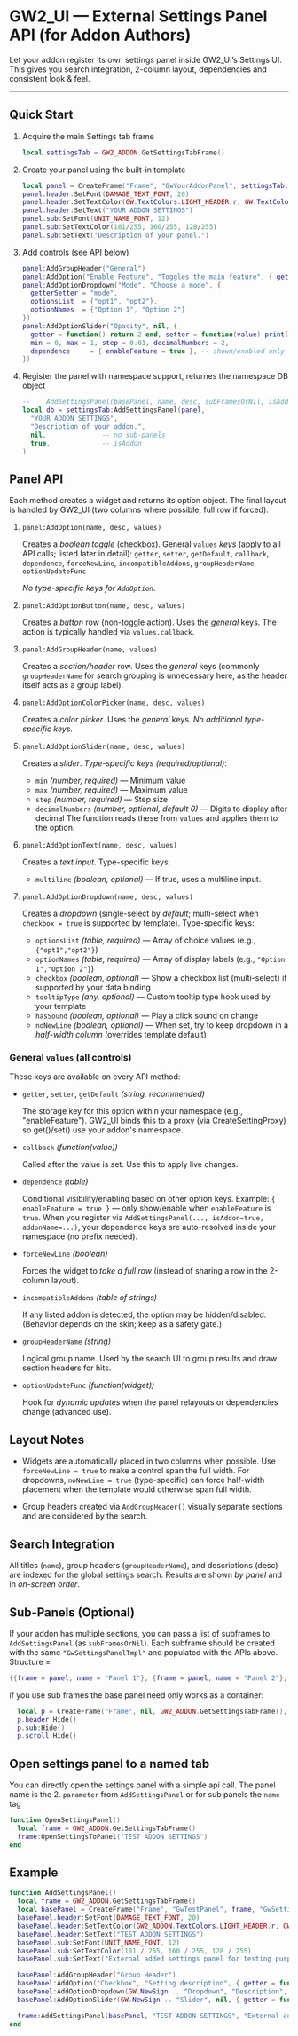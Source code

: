 # GW2_UI — External Settings Panel API (for Addon Authors)

Let your addon register its own settings panel inside GW2_UI’s Settings UI. This gives you
search integration, 2-column layout, dependencies and consistent look & feel.

---

## Quick Start

1. Acquire the main Settings tab frame

    ```lua
    local settingsTab = GW2_ADDON.GetSettingsTabFrame()
    ```

2. Create your panel using the built-in template

    ```lua
    local panel = CreateFrame("Frame", "GwYourAddonPanel", settingsTab, "GwSettingsPanelTmpl")
    panel.header:SetFont(DAMAGE_TEXT_FONT, 20)
    panel.header:SetTextColor(GW.TextColors.LIGHT_HEADER.r, GW.TextColors.LIGHT_HEADER.g, GW.TextColors.LIGHT_HEADER.b)
    panel.header:SetText("YOUR ADDON SETTINGS")
    panel.sub:SetFont(UNIT_NAME_FONT, 12)
    panel.sub:SetTextColor(181/255, 160/255, 128/255)
    panel.sub:SetText("Description of your panel.")
    ```

3. Add controls (see API below)

    ```lua
    panel:AddGroupHeader("General")
    panel:AddOption("Enable Feature", "Toggles the main feature", { getter = function() return "opt" end, setter = function(value) print(value) end, getDefault = function() return "opt1" end })
    panel:AddOptionDropdown("Mode", "Choose a mode", {
      getterSetter = "mode",
      optionsList  = {"opt1", "opt2"},
      optionNames  = {"Option 1", "Option 2"}
    })
    panel:AddOptionSlider("Opacity", nil, {
      getter = function() return 2 end, setter = function(value) print(value) end, getDefault = function() return 1 end,
      min = 0, max = 1, step = 0.01, decimalNumbers = 2,
      dependence     = { enableFeature = true }, -- shown/enabled only if enableFeature is true
    })
    ```

4. Register the panel with namespace support, returnes the namespace DB object

    ```lua
    --    AddSettingsPanel(basePanel, name, desc, subFramesOrNil, isAddon)
    local db = settingsTab:AddSettingsPanel(panel,
      "YOUR ADDON SETTINGS",
      "Description of your addon.",
      nil,              -- no sub-panels
      true,             -- isAddon
    )
    ```

## Panel API
Each method creates a widget and returns its option object. The final layout is handled
by GW2_UI (two columns where possible, full row if forced).

1) ``panel:AddOption(name, desc, values)``

    Creates a *boolean toggle* (checkbox).
    General ``values`` *keys* (apply to all API calls; listed later in detail):
    ``getter``, ``setter``, ``getDefault``, ``callback``, ``dependence``, ``forceNewLine``, ``incompatibleAddons``,
    ``groupHeaderName``, ``optionUpdateFunc``

    _No type-specific keys for ``AddOption``_.
2) ``panel:AddOptionButton(name, desc, values)``

    Creates a *button* row (non-toggle action).
    Uses the *general* keys. The action is typically handled via ``values.callback``.
3) ``panel:AddGroupHeader(name, values)``

    Creates a *section/header* row.
    Uses the *general* keys (commonly ``groupHeaderName`` for search grouping is unnecessary here,
    as the header itself acts as a group label).
4) ``panel:AddOptionColorPicker(name, desc, values)``

    Creates a *color picker*.
    Uses the *general* keys.
    _No additional type-specific keys._
5) ``panel:AddOptionSlider(name, desc, values)``

    Creates a *slider*.
    *Type-specific keys (required/optional)*:
    - ``min`` _(number, required)_ — Minimum value
    - ``max`` _(number, required)_ — Maximum value
    - ``step`` _(number, required)_ — Step size
    - ``decimalNumbers`` _(number, optional, default 0)_ — Digits to display after decimal
    The function reads these from ``values`` and applies them to the option.
6) ``panel:AddOptionText(name, desc, values)``

    Creates a *text input*.
    Type-specific keys:
    - ``multiline`` _(boolean, optional)_ — If true, uses a multiline input.
7) ``panel:AddOptionDropdown(name, desc, values)``

    Creates a *dropdown* (single-select by *default*; multi-select when ``checkbox = true`` is supported by template).
    Type-specific keys:
    - ``optionsList`` _(table, required)_ — Array of choice values (e.g., ``{"opt1","opt2"}``)
    - ``optionNames`` _(table, required)_ — Array of display labels (e.g., ``"Option 1","Option 2"}``)
    - ``checkbox`` _(boolean, optional)_ — Show a checkbox list (multi-select) if supported by your data binding
    - ``tooltipType`` _(any, optional)_ — Custom tooltip type hook used by your template
    - ``hasSound`` _(boolean, optional)_ — Play a click sound on change
    - ``noNewLine`` _(boolean, optional)_ — When set, try to keep dropdown in a *half-width column* (overrides template default)


### General ``values`` (all controls)
These keys are available on every API method:
- ``getter``, ``setter``, ``getDefault`` _(string, recommended)_

  The storage key for this option within your namespace (e.g., "enableFeature").
  GW2_UI binds this to a proxy (via CreateSettingProxy) so get()/set() use your addon's namespace.
- ``callback`` _(function(value))_

  Called after the value is set. Use this to apply live changes.
- ``dependence`` _(table)_

  Conditional visibility/enabling based on other option keys.
  Example: ``{ enableFeature = true }`` — only show/enable when ``enableFeature`` is ``true``.
  When you register via ``AddSettingsPanel(..., isAddon=true, addonName=...)``, your dependence keys are auto-resolved inside your namespace (no prefix needed).
- ``forceNewLine`` _(boolean)_

  Forces the widget to *take a full row* (instead of sharing a row in the 2-column layout).
- ``incompatibleAddons`` _(table of strings)_

  If any listed addon is detected, the option may be hidden/disabled. (Behavior depends on the skin; keep as a safety gate.)
- ``groupHeaderName`` _(string)_

  Logical group name. Used by the search UI to group results and draw section headers for hits.
- ``optionUpdateFunc`` _(function(widget))_

  Hook for *dynamic updates* when the panel relayouts or dependencies change (advanced use).


## Layout Notes

  - Widgets are automatically placed in two columns when possible.
    Use ``forceNewLine = true`` to make a control span the full width.
    For dropdowns, ``noNewLine = true`` (type-specific) can force half-width placement when the template would otherwise span full width.

  -  Group headers created via ``AddGroupHeader()`` visually separate sections and are considered by the search.


## Search Integration

  All titles (``name``), group headers (``groupHeaderName``), and descriptions (desc) are indexed for the global settings search.
  Results are shown *by panel* and in *on-screen order*.

## Sub-Panels (Optional)

  If your addon has multiple sections, you can pass a list of subframes to ``AddSettingsPanel`` (as ``subFramesOrNil``).
  Each subframe should be created with the same ``"GwSettingsPanelTmpl"`` and populated with the APIs above.
  Structure =
  ```lua
  {{frame = panel, name = "Panel 1"}, {frame = panel, name = "Panel 2"}, ...}
  ```
  if you use sub frames the base panel need only works as a container:
  ```lua
    local p = CreateFrame("Frame", nil, GW2_ADDON.GetSettingsTabFrame(), "GwSettingsPanelTmpl")
    p.header:Hide()
    p.sub:Hide()
    p.scroll:Hide()
  ```

## Open settings panel to a named tab

  You can directly open the settings panel with a simple api call.
  The panel name is the 2. ``parameter`` from ``AddSettingsPanel`` or for sub panels the ``name`` tag
  ```lua
  function OpenSettingsPanel()
    local frame = GW2_ADDON.GetSettingsTabFrame()
    frame:OpenSettingsToPanel("TEST ADDON SETTINGS")
  end
  ```

## Example
  ```lua
  function AddSettingsPanel()
    local frame = GW2_ADDON.GetSettingsTabFrame()
    local basePanel = CreateFrame("Frame", "GwTestPanel", frame, "GwSettingsPanelTmpl")
    basePanel.header:SetFont(DAMAGE_TEXT_FONT, 20)
    basePanel.header:SetTextColor(GW2_ADDON.TextColors.LIGHT_HEADER.r, GW2_ADDON.TextColors.LIGHT_HEADER.g, GW2_ADDON.TextColors.LIGHT_HEADER.b)
    basePanel.header:SetText("TEST ADDON SETTINGS")
    basePanel.sub:SetFont(UNIT_NAME_FONT, 12)
    basePanel.sub:SetTextColor(181 / 255, 160 / 255, 128 / 255)
    basePanel.sub:SetText("External added settings panel for testing purposes.")

    basePanel:AddGroupHeader("Group Header")
    basePanel:AddOption("Checkbox", "Setting description", { getter = function() return true end, setter = function(value) print(value) end, getDefault = function() return false end, callback = function(value) print("Checkbox set to value:", value) end })
    basePanel:AddOptionDropdown(GW.NewSign .. "Dropdown", "Description", { getter = function() return "opt1" end, setter = function(value) print(value) end, getDefault = function() return "opt1" end, callback = function(value) print("Dropdown set to value:", value) end, optionsList = {"opt1", "opt2"}, optionNames = {"Option 1", "Option 2"}, dependence = {settingCheckbox = true, }, checkbox = false, groupHeaderName = "Group Header"})
    basePanel:AddOptionSlider(GW.NewSign .. "Slider", nil, { getter = function() return 1 end, setter = function(value) print(value) end, getDefault = function() return 2 end, callback = function(value) print("Slider set to value:", value) end, min = 0, max = 3, decimalNumbers = 2, step = 0.01, dependence = {XPBAR_ENABLED = true},  groupHeaderName = "Group Header"})

    frame:AddSettingsPanel(basePanel, "TEST ADDON SETTINGS", "External added settings panel for testing purposes.", nil, true)
  end
  ```
